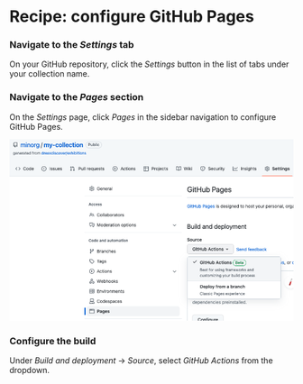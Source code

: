 # Recipe: configure GitHub Pages

### Navigate to the *Settings* tab

On your GitHub repository, click the *Settings* button in the list of tabs under your collection name.


### Navigate to the *Pages* section

On the *Settings* page, click *Pages* in the sidebar navigation to configure GitHub Pages.

![Screenshot of configuring GitHub Pages](configure-github-pages.png)


### Configure the build

Under *Build and deployment* -> *Source*, select *GitHub Actions* from the dropdown.
